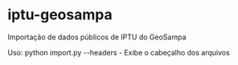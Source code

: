 # iptu-geosampa

Importação de dados públicos de IPTU do GeoSampa

Uso:
python import.py --headers - Exibe o cabeçalho dos arquivos
